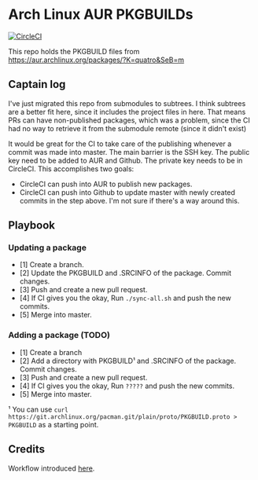 # Arch Linux AUR PKGBUILDs

[![CircleCI](https://circleci.com/gh/Qu4tro/aur.svg?style=svg)](https://circleci.com/gh/Qu4tro/aur)

This repo holds the PKGBUILD files from https://aur.archlinux.org/packages/?K=quatro&SeB=m

## Captain log

I've just migrated this repo from submodules to subtrees. I think subtrees are a better fit here, since it includes the project files in here. 
That means PRs can have non-published packages, which was a problem, since the CI had no way to retrieve it from the submodule remote (since it didn't exist)

It would be great for the CI to take care of the publishing whenever a commit was made into master. The main barrier is the SSH key. The public key need to be added to AUR and Github. The private key needs to be in CircleCI. This accomplishes two goals:
  - CircleCI can push into AUR to publish new packages.
  - CircleCI can push into Github to update master with newly created commits in the step above.
I'm not sure if there's a way around this.

## Playbook

### Updating a package

- [1] Create a branch.
- [2] Update the PKGBUILD and .SRCINFO of the package. Commit changes.
- [3] Push and create a new pull request.
- [4] If CI gives you the okay, Run `./sync-all.sh` and push the new commits.
- [5] Merge into master.

### Adding a package (TODO)

- [1] Create a branch
- [2] Add a directory with PKGBUILD¹ and .SRCINFO of the package. Commit changes.
- [3] Push and create a new pull request.
- [4] If CI gives you the okay, Run `?????` and push the new commits.
- [5] Merge into master.

¹ You can use `curl https://git.archlinux.org/pacman.git/plain/proto/PKGBUILD.proto > PKGBUILD` as a starting point.

## Credits
Workflow introduced [here](https://gergely.imreh.net/blog/2018/04/circleci-aur/).
